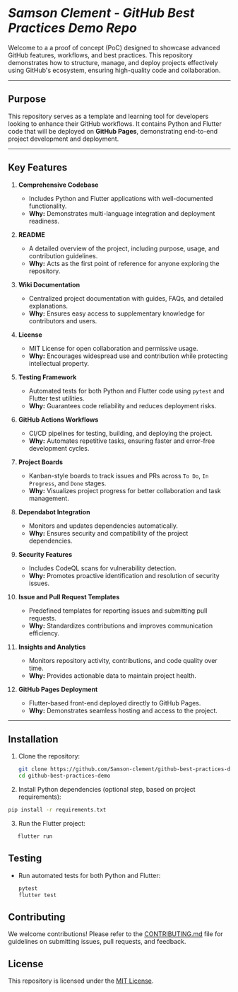# ***Samson Clement - GitHub Best Practices Demo Repo***

Welcome to a a proof of concept (PoC) designed to showcase advanced GitHub features, workflows, and best practices. This repository demonstrates how to structure, manage, and deploy projects effectively using GitHub's ecosystem, ensuring high-quality code and collaboration.

---

## Purpose
This repository serves as a template and learning tool for developers looking to enhance their GitHub workflows. It contains Python and Flutter code that will be deployed on **GitHub Pages**, demonstrating end-to-end project development and deployment.

---

## Key Features
1. **Comprehensive Codebase**  
   - Includes Python and Flutter applications with well-documented functionality.  
   - **Why:** Demonstrates multi-language integration and deployment readiness.

2. **README**  
   - A detailed overview of the project, including purpose, usage, and contribution guidelines.  
   - **Why:** Acts as the first point of reference for anyone exploring the repository.

3. **Wiki Documentation**  
   - Centralized project documentation with guides, FAQs, and detailed explanations.  
   - **Why:** Ensures easy access to supplementary knowledge for contributors and users.

4. **License**  
   - MIT License for open collaboration and permissive usage.  
   - **Why:** Encourages widespread use and contribution while protecting intellectual property.

5. **Testing Framework**  
   - Automated tests for both Python and Flutter code using `pytest` and Flutter test utilities.  
   - **Why:** Guarantees code reliability and reduces deployment risks.

6. **GitHub Actions Workflows**  
   - CI/CD pipelines for testing, building, and deploying the project.  
   - **Why:** Automates repetitive tasks, ensuring faster and error-free development cycles.

7. **Project Boards**  
   - Kanban-style boards to track issues and PRs across `To Do`, `In Progress`, and `Done` stages.  
   - **Why:** Visualizes project progress for better collaboration and task management.

8. **Dependabot Integration**  
   - Monitors and updates dependencies automatically.  
   - **Why:** Ensures security and compatibility of the project dependencies.

9. **Security Features**  
   - Includes CodeQL scans for vulnerability detection.  
   - **Why:** Promotes proactive identification and resolution of security issues.

10. **Issue and Pull Request Templates**  
    - Predefined templates for reporting issues and submitting pull requests.  
    - **Why:** Standardizes contributions and improves communication efficiency.

11. **Insights and Analytics**  
    - Monitors repository activity, contributions, and code quality over time.  
    - **Why:** Provides actionable data to maintain project health.

12. **GitHub Pages Deployment**  
    - Flutter-based front-end deployed directly to GitHub Pages.  
    - **Why:** Demonstrates seamless hosting and access to the project.

---

## Installation
1. Clone the repository:
   ```bash
   git clone https://github.com/Samson-clement/github-best-practices-demo.git
   cd github-best-practices-demo
   ```
2. Install Python dependencies (optional step, based on project requirements):
  ```bash
  pip install -r requirements.txt
  ```
3. Run the Flutter project:
```bash
   flutter run
```

## Testing
- Run automated tests for both Python and Flutter:
   ```bash
   pytest
   flutter test
  ```

## Contributing

We welcome contributions! Please refer to the [CONTRIBUTING.md](CONTRIBUTING.md) file for guidelines on submitting issues, pull requests, and feedback.

## License

This repository is licensed under the [MIT License](LICENSE).

